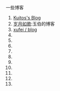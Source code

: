一些博客

1. [Kuitos's Blog](https://github.com/kuitos/kuitos.github.io/issues)
2. [岁月如歌](https://github.com/lifesinger/blog):玉伯的博客
2. [xufei / blog](https://github.com/xufei/blog)
2. []()
2. []()
2. []()
2. []()
2. []()
2. []()
2. []()
2. []()
2. []()
2. []()
